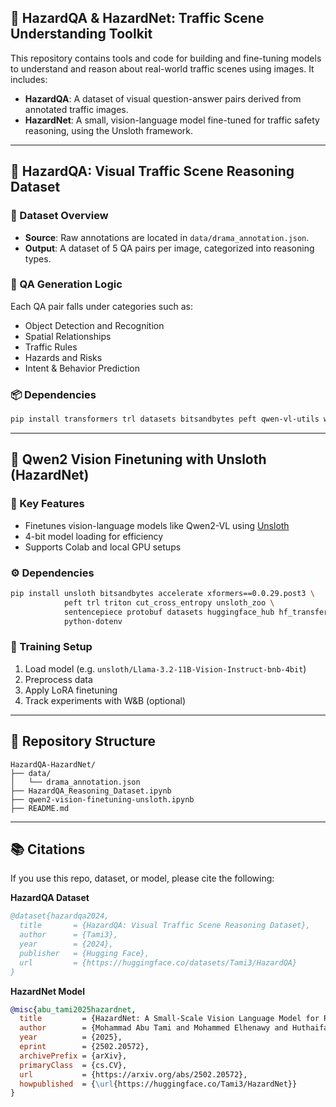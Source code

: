 ## 🚦 HazardQA & HazardNet: Traffic Scene Understanding Toolkit

This repository contains tools and code for building and fine-tuning models to understand and reason about real-world traffic scenes using images. It includes:

- **HazardQA**: A dataset of visual question-answer pairs derived from annotated traffic images.
- **HazardNet**: A small, vision-language model fine-tuned for traffic safety reasoning, using the Unsloth framework.

---

## 🛑 HazardQA: Visual Traffic Scene Reasoning Dataset

### 📁 Dataset Overview

- **Source**: Raw annotations are located in `data/drama_annotation.json`.
- **Output**: A dataset of 5 QA pairs per image, categorized into reasoning types.

### 🧠 QA Generation Logic

Each QA pair falls under categories such as:
- Object Detection and Recognition
- Spatial Relationships
- Traffic Rules
- Hazards and Risks
- Intent & Behavior Prediction

### 📦 Dependencies

```bash
pip install transformers trl datasets bitsandbytes peft qwen-vl-utils wandb accelerate torch torchvision torchaudio litellm python-dotenv
```

---

## 🔧 Qwen2 Vision Finetuning with Unsloth (HazardNet)

### 🚀 Key Features

- Finetunes vision-language models like Qwen2-VL using [Unsloth](https://github.com/unslothai/unsloth)
- 4-bit model loading for efficiency
- Supports Colab and local GPU setups

### ⚙️ Dependencies

```bash
pip install unsloth bitsandbytes accelerate xformers==0.0.29.post3 \
            peft trl triton cut_cross_entropy unsloth_zoo \
            sentencepiece protobuf datasets huggingface_hub hf_transfer \
            python-dotenv
```

### 🧪 Training Setup

1. Load model (e.g. `unsloth/Llama-3.2-11B-Vision-Instruct-bnb-4bit`)
2. Preprocess data
3. Apply LoRA finetuning
4. Track experiments with W&B (optional)

---

## 📂 Repository Structure

```
HazardQA-HazardNet/
├── data/
│   └── drama_annotation.json
├── HazardQA_Reasoning_Dataset.ipynb
├── qwen2-vision-finetuning-unsloth.ipynb
├── README.md
```

---

## 📚 Citations

If you use this repo, dataset, or model, please cite the following:

**HazardQA Dataset**
```bibtex
@dataset{hazardqa2024,
  title       = {HazardQA: Visual Traffic Scene Reasoning Dataset},
  author      = {Tami3},
  year        = {2024},
  publisher   = {Hugging Face},
  url         = {https://huggingface.co/datasets/Tami3/HazardQA}
}
```

**HazardNet Model**
```bibtex
@misc{abu_tami2025hazardnet,
  title         = {HazardNet: A Small-Scale Vision Language Model for Real-Time Traffic Safety Detection at Edge Devices},
  author        = {Mohammad Abu Tami and Mohammed Elhenawy and Huthaifa I. Ashqar},
  year          = {2025},
  eprint        = {2502.20572},
  archivePrefix = {arXiv},
  primaryClass  = {cs.CV},
  url           = {https://arxiv.org/abs/2502.20572},
  howpublished  = {\url{https://huggingface.co/Tami3/HazardNet}}
}
```